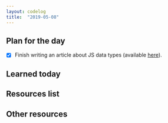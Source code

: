 ```yaml
---
layout: codelog
title:  "2019-05-08"
---
```


## Plan for the day

- [x] Finish writing an article about JS data types (available [here](/blog/articles/data-types.html)).

## Learned today

## Resources list

## Other resources
